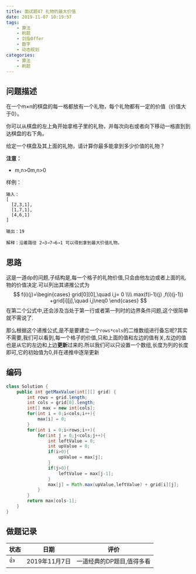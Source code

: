 ```yaml
---
title: 面试题47 礼物的最大价值
date: 2019-11-07 10:19:57
tags:
	- 算法
	- 刷题
	- 剑指Offer
    - 数字
    - 动态规划
categories:
	- 算法
	- 刷题
---
```


## 问题描述

在一个m×n的棋盘的每一格都放有一个礼物，每个礼物都有一定的价值（价值大于0）。

你可以从棋盘的左上角开始拿格子里的礼物，并每次向右或者向下移动一格直到到达棋盘的右下角。

给定一个棋盘及其上面的礼物，请计算你最多能拿到多少价值的礼物？

<!--more-->

**注意：**

- m,n>0m,n>0

样例：

```
输入：
[
  [2,3,1],
  [1,7,1],
  [4,6,1]
]

输出：19

解释：沿着路径 2→3→7→6→1 可以得到拿到最大价值礼物。
```

## 思路

这是一道dp的问题,子结构是,每一个格子的礼物价值,只会由他左边或者上面的礼物的价值决定.可以列出其递推公式为
$$
f(i)(j)=\begin{cases}
grid[0][0],\quad i,j= 0 \\\\
max(f(i-1)(j) ,f(i)(j-1)) +grid[i][j],\quad i,j\neq0
\end{cases}
$$
在第二个公式中,还会涉及当处于第一行或者第一列时的边界条件问题,这个很简单就不需说了.

那么根据这个递推公式,是不是要建立一个`rows*cols`的二维数组进行备忘呢?其实不需要,我们可以看到,每一个格子的价值,只和上面的值和左边的值有关,左边的值也是从它的左边和上边**更新**过来的.所以我们可以只设置一个数组,长度为列的长度即可,它的初始值为0,并在递推中逐渐更新

## 编码

```java
class Solution {
    public int getMaxValue(int[][] grid) {
        int rows = grid.length;
        int cols = grid[0].length;
        int[] max = new int[cols];
        for(int i = 0;i<cols;i++){
            max[i] = 0;
        }
        for(int i = 0;i<rows;i++){
            for(int j = 0;j<cols;j++){
                int leftValue = 0;
                int upValue = 0;
                if(i>0){
                    upValue = max[j];
                }
                if(j>0){
                    leftValue = max[j-1];
                }
                max[j] = Math.max(upValue,leftValue) + grid[i][j];
            }
        }
        return max[cols-1];
    }
}
```

## 做题记录



| 状态 | 日期          | 评价                      |
| ---- | ------------- | ------------------------- |
| 👍    | 2019年11月7日 | 一道经典的DP题目,值得多看 |